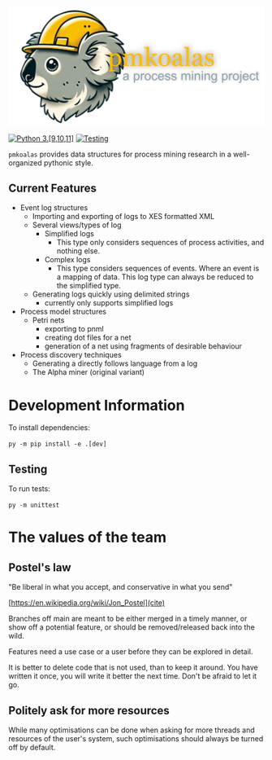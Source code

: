 
<img src="./project_header.png" style="width=325px; height:auto;"/>

[![Python 3.[9,10,11]](https://github.com/AdamBanham/koalas/actions/workflows/python-version.yml/badge.svg?branch=main)](https://github.com/AdamBanham/koalas/actions/workflows/python-version.yml)   [![Testing](https://github.com/AdamBanham/koalas/actions/workflows/python-unittests.yml/badge.svg)](https://github.com/AdamBanham/koalas/actions/workflows/python-unittests.yml)

`pmkoalas` provides data structures for process mining research in a well-organized pythonic style.

## Current Features
* Event log structures
    * Importing and exporting of logs to XES formatted XML
    * Several views/types of log
        * Simplified logs
            * This type only considers sequences of process activities, and 
            nothing else.
        * Complex logs
            * This type considers sequences of events. Where an event is a 
            mapping of data. This log type can always be reduced to the 
            simplified type.
    * Generating logs quickly using delimited strings
        * currently only supports simplified logs
* Process model structures
    * Petri nets
        * exporting to pnml
        * creating dot files for a net
        * generation of a net using fragments of desirable behaviour
* Process discovery techniques
    * Generating a directly follows language from a log
    * The Alpha miner (original variant)

# Development Information
To install dependencies:

`py -m pip install -e .[dev]`

## Testing
To run tests:

`py -m unittest`

# The values of the team

## Postel's law

"Be liberal in what you accept, and conservative in what you send"

[https://en.wikipedia.org/wiki/Jon_Postel](cite)

Branches off main are meant to be either merged in a timely manner,
or show off a potential feature, or should be removed/released back
into the wild.

Features need a use case or a user before they can be explored
in detail.

It is better to delete code that is not used, than to keep it
around. You have written it once, you will write it better the 
next time. Don't be afraid to let it go.

## Politely ask for more resources

While many optimisations can be done when asking for more threads and 
resources of the user's system, such optimisations should always be turned 
off by default. 